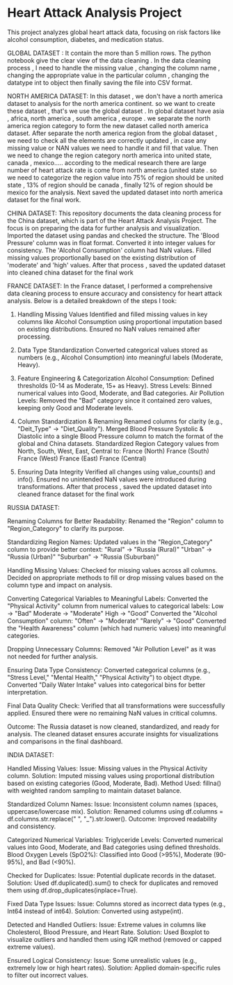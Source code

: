 # Heart Attack Analysis Project  
This project analyzes global heart attack data, focusing on risk factors like alcohol consumption, diabetes, and medication status.  

GLOBAL DATASET :
It contain the more than 5 million rows.
The python notebook give the clear view of the data cleaning .
In the data cleaning process , I need to handle the missing value , changing the column name , changing the appropriate value in the particular column , changing the datatype int to object 
then finally saving the file into CSV format.


NORTH AMERICA DATASET:
In this dataset , we don't have a north america dataset to analysis for the north america continent.
so we want to create these dataset , that's we use the global dataset .
In global dataset have asia , africa, north america , south america , europe . we separate the north america region category to form the new dataset called north america dataset.
After separate the north america region from the global dataset , we need to check all the elements are correctly updated , in case any missing value or NAN values we need to handle it and fill that value.
Then we need to change the region category north america into united state, canada , mexico..... according to the medical research there are large number of heart attack rate is come from north america (united state . so we need to categorize the region value into 75% of region should be united state , 13% of region should be canada , finally 12% of region should be mexico for the analysis.
Next saved the updated dataset into north america dataset for the final work.


CHINA DATASET:
This repository documents the data cleaning process for the China dataset, which is part of the Heart Attack Analysis Project.
The focus is on preparing the data for further analysis and visualization.
Imported the dataset using pandas and checked the structure.
The 'Blood Pressure' column was in float format.
Converted it into integer values for consistency.
The 'Alcohol Consumption' column had NaN values.
Filled missing values proportionally based on the existing distribution of 'moderate' and 'high' values.
After that process , saved the updated dataset into cleaned china dataset for the final work


FRANCE DATASET:
In the France dataset, I performed a comprehensive data cleaning process to ensure accuracy and consistency for heart attack analysis. Below is a detailed breakdown of the steps I took:

1. Handling Missing Values
Identified and filled missing values in key columns like Alcohol Consumption using proportional imputation based on existing distributions.
Ensured no NaN values remained after processing.

2. Data Type Standardization
Converted categorical values stored as numbers (e.g., Alcohol Consumption) into meaningful labels (Moderate, Heavy).
  
3. Feature Engineering & Categorization
Alcohol Consumption: Defined thresholds (0-14 as Moderate, 15+ as Heavy).
Stress Levels: Binned numerical values into Good, Moderate, and Bad categories.
Air Pollution Levels: Removed the "Bad" category since it contained zero values, keeping only Good and Moderate levels.

4. Column Standardization & Renaming
Renamed columns for clarity (e.g., "Deit_Type" → "Diet_Quality").
Merged Blood Pressure Systolic & Diastolic into a single Blood Pressure column to match the format of the global and China datasets.
Standardized Region Category values from North, South, West, East, Central to:
France (North)
France (South)
France (West)
France (East)
France (Central)

5. Ensuring Data Integrity
Verified all changes using value_counts() and info().
Ensured no unintended NaN values were introduced during transformations.
After that process , saved the updated dataset into cleaned france dataset for the final work


RUSSIA DATASET:

Renaming Columns for Better Readability:
Renamed the "Region" column to "Region_Category" to clarify its purpose.

Standardizing Region Names:
Updated values in the "Region_Category" column to provide better context:
"Rural" → "Russia (Rural)"
"Urban" → "Russia (Urban)"
"Suburban" → "Russia (Suburban)"

Handling Missing Values:
Checked for missing values across all columns.
Decided on appropriate methods to fill or drop missing values based on the column type and impact on analysis.

Converting Categorical Variables to Meaningful Labels:
Converted the "Physical Activity" column from numerical values to categorical labels:
Low → "Bad"
Moderate → "Moderate"
High → "Good"
Converted the "Alcohol Consumption" column:
"Often" → "Moderate"
"Rarely" → "Good"
Converted the "Health Awareness" column (which had numeric values) into meaningful categories.

Dropping Unnecessary Columns:
Removed "Air Pollution Level" as it was not needed for further analysis.

Ensuring Data Type Consistency:
Converted categorical columns (e.g., "Stress Level," "Mental Health," "Physical Activity") to object dtype.
Converted "Daily Water Intake" values into categorical bins for better interpretation.

Final Data Quality Check:
Verified that all transformations were successfully applied.
Ensured there were no remaining NaN values in critical columns.

Outcome:
The Russia dataset is now cleaned, standardized, and ready for analysis.
The cleaned dataset ensures accurate insights for visualizations and comparisons in the final dashboard.



INDIA DATASET:

Handled Missing Values:
Issue: Missing values in the Physical Activity column.
Solution: Imputed missing values using proportional distribution based on existing categories (Good, Moderate, Bad).
Method Used: fillna() with weighted random sampling to maintain dataset balance.

Standardized Column Names:
Issue: Inconsistent column names (spaces, uppercase/lowercase mix).
Solution: Renamed columns using df.columns = df.columns.str.replace(" ", "_").str.lower().
Outcome: Improved readability and consistency.

Categorized Numerical Variables:
Triglyceride Levels: Converted numerical values into Good, Moderate, and Bad categories using defined thresholds.
Blood Oxygen Levels (SpO2%): Classified into Good (>95%), Moderate (90-95%), and Bad (<90%).

Checked for Duplicates:
Issue: Potential duplicate records in the dataset.
Solution: Used df.duplicated().sum() to check for duplicates and removed them using df.drop_duplicates(inplace=True).

Fixed Data Type Issues:
Issue: Columns stored as incorrect data types (e.g., Int64 instead of int64).
Solution: Converted using astype(int).

Detected and Handled Outliers:
Issue: Extreme values in columns like Cholesterol, Blood Pressure, and Heart Rate.
Solution: Used Boxplot to visualize outliers and handled them using IQR method (removed or capped extreme values).

Ensured Logical Consistency:
Issue: Some unrealistic values (e.g., extremely low or high heart rates).
Solution: Applied domain-specific rules to filter out incorrect values.


